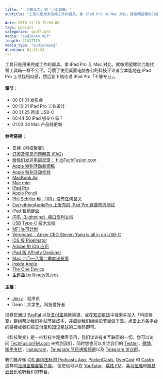 ```yaml
---
title: "「大螺丝刀」和「小工具箱」"
subtitle: "工具只是用来完成工作的器具。拿 iPad Pro 与 Mac 对比，就像期望螺丝刀能代替工具箱一样不公平。习惯了使用桌面电脑办公的科技评论者会本能地在 iPad Pro 上寻找相似感，然后妄下结论说 iPad Pro「不够专业」。 "

date: 2018-11-10 12:00:00
tags: podcast
categories: spotlight
media: "audio/44.mp3"
length: 41417719 
media_type: "audio/mpeg"
duration: 01:25:23
---
```


工具只是用来完成工作的器具。拿 iPad Pro 与 Mac 对比，就像期望螺丝刀能代替工具箱一样不公平。习惯了使用桌面电脑办公的科技评论者会本能地在 iPad Pro 上寻找相似感，然后妄下结论说 iPad Pro「不够专业」。 

#### 章节：

- 00:01:01 发布会
- 00:10:21 iPad Pro 工业设计
- 00:31:25 再谈 USB-C
- 00:44:50 iPad 够专业吗？
- 01:00:04 Mac 产品线更新

#### 参考链接：

- [支持《科技聚变》](https://techfusionfm.com/donate)
- [订阅及常见问题解答 (FAQ)](https://techfusionfm.com/faq)
- [给我们发送电邮反馈： hi@TechFusion.com](mailto:hi@techfusionfm.com)
- [Apple 特别活动新闻稿](https://www.apple.com/cn/newsroom/2018/10/highlights-from-apples-keynote-event/)
- [Apple 特别活动视频](https://www.apple.com/apple-events/october-2018/)
- [MacBook Air](https://www.apple.com/cn/macbook-air/)
- [Mac mini](https://www.apple.com/cn/mac-mini/)
- [iPad Pro](https://www.apple.com/cn/ipad-pro/)
- [Apple Pencil](https://www.apple.com/cn/apple-pencil/)
- [Phil Schiller 称 「XR」没有任何含义](https://www.theverge.com/circuitbreaker/2018/10/22/18009410/apple-iphone-xr-xs-max-name-meaning-none)
- [EverythingApplePro 上发布的 iPad Pro 跌落弯折测试](https://www.youtube.com/watch?v=8S7jkomlHTQ)
- [iPad 智能键盘](https://www.apple.com/cn/smart-keyboard/)
- [闪电（Lightning）接口专利文档](http://pdfaiw.uspto.gov/.aiw?PageNum=0&docid=20130117470)
- [USB Type-C 技术文档](https://web.archive.org/web/20161220102924/http://www.usb.org/developers/presentations/USB_DevDays_Hong_Kong_2016_-_USB_Type-C.pdf)
- [MFi 许可计划](https://developer.apple.com/cn/programs/mfi/)
- [Vergecast - Anker CEO Steven Yang is all in on USB-C](https://www.theverge.com/2018/11/6/18065922/vergecast-podcast-interview-anker-steven-yang-usb-c)
- [iOS 版 Pixelmator](https://www.pixelmator.com/ios/)
- [Adobe 的 iOS 应用]()
- [iPad 版 Affinity Designer](https://affinity.serif.com/en-gb/designer/ipad/)
- [Mac 二〇一八第二季度出货量](https://www.macrumors.com/2018/07/12/mac-shipments-up-in-q2-2018/)
- [Inside Apple](https://www.amazon.cn/Inside-Apple-Americas-Admired-Secretive-Company/dp/145551215X)
- [The One Device](https://www.amazon.cn/One-Device-Secret-History-iPhone/dp/031654616X)
- [主题曲 by Ninety9Lives](http://99l.tv/BleedingThroughYU)
#### 主播：

- [Jerry](https://twitter.com/jerryfzhang)：程序员
- Dean：大学生，科技爱好者

推荐您通过 [PayPal](https://paypal.me/techfusionfm/5) 以及[支付宝](HTTPS://QR.ALIPAY.COM/FKX09288AJOENI0MVZXM12)捐款渠道、或在[知识星球](https://www.xiaomiquan.com)中搜索并加入「科技聚变」群组帮助我们补贴节目成本，并鼓励我们继续把节目做下去。点击上方各平台的链接或者扫描[支付宝](https://techfusionfm.com/images/QR.JPG)和[知识星球](https://t.zsxq.com/IEmEM3f)的二维码即可。

《科技聚变》是一档科技主题播客节目，我们谈论有关互联网的一切。您可以访问 [TechFusionFM.com](https://TechFusionFM.com) 来找到我们，同时您也可以关注我们的 [Twitter](http://twitter.com/TechFusionFM)，[微博](http://weibo.com/TechFusionFM)，[知乎专栏](https://zhuanlan.zhihu.com/TechFusion)，[Instagram](http://instagram.com/TechFusionFM)，[Telegram 节目通知频道](https://t.me/TechFusionFM)以及 [Telegram 听众群](https://t.me/TechFusionChat)。

我们推荐像 [iOS 紫色图标的 Podcasts App](https://itunes.apple.com/cn/podcast/id1202658654), [PocketCasts](http://pca.st/podcast/28fcd200-cc7c-0134-10da-25324e2a541d), [OverCast](https://overcast.fm) 和 [Castro](http://supertop.co/castro/) 这样的[泛用型播客客户端](https://techfusionfm.com/faq)， 但您也可以在 [YouTube](https://www.youtube.com/channel/UC6uvHf21Tjm5lepw6P2Ki-Q)、[荔枝 FM](https://www.lizhi.fm/1494013/)、[喜马拉雅](http://www.ximalaya.com/72456289/album/6648521)和[网易云音乐](http://music.163.com/#/djradio?id=347498120)收听我们的节目。

